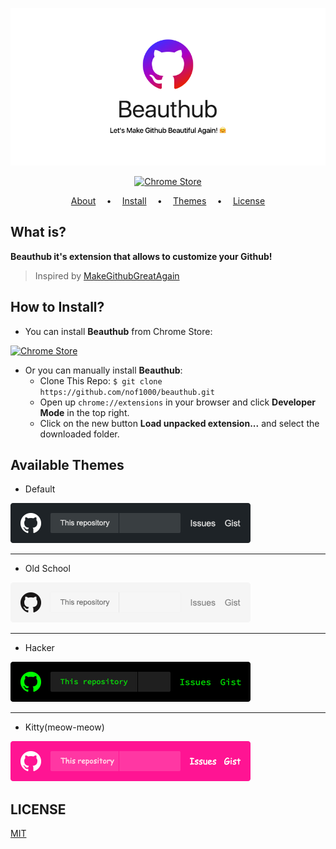 <p align="center">
    <a href="#" alt="Beauthub">
        <img src=".github/header.png" alt="Header of Beauthub"/>
    </a>
</p>

<p align="center">
    <a href="#comingsoon" alt="Chrome Store">
        <img src="https://developer.chrome.com/webstore/images/ChromeWebStore_BadgeWBorder_v2_206x58.png" alt="Chrome Store"/>
    </a>
</p>

<p align="center">
    <a href="#what-is">About</a>
    <strong>&emsp;&bull;&emsp;</strong>
    <a href="#how-to-install">Install</a>
    <strong>&emsp;&bull;&emsp;</strong>
    <a href="#available-themes">Themes</a>
    <strong>&emsp;&bull;&emsp;</strong>
    <a href="#license">License</a>
</p>


## What is?
**Beauthub it's extension that allows to customize your Github!**

> Inspired by [MakeGithubGreatAgain](https://github.com/DennisSnijder/MakeGithubGreatAgain "MakeGithubGreatAgain")


## How to Install?

* You can install **Beauthub** from Chrome Store:

<a href="#comingsoon" alt="Chrome Store">
    <img src="https://developer.chrome.com/webstore/images/ChromeWebStore_BadgeWBorder_v2_206x58.png" alt="Chrome Store"/>
</a>


* Or you can manually install **Beauthub**:
    * Clone This Repo: `$ git clone https://github.com/nof1000/beauthub.git`
    * Open up `chrome://extensions` in your browser and click **Developer Mode** in the top right.
    * Click on the new button **Load unpacked extension...** and select the downloaded folder.


## Available Themes
* Default

![alt Default Theme](extension/assets/themes/default.png)

---

* Old School

![alt Old School Theme](extension/assets/themes/oldschool.png)

---

* Hacker

![alt Hacker Theme](extension/assets/themes/hacker.png)

---

* Kitty(meow-meow)

![alt Kitty Theme](extension/assets/themes/kitty.png)


## LICENSE
[MIT](./LICENSE "The MIT License")

